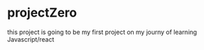 # projectZero
this project is going to be my first project on my journy of learning Javascript/react
